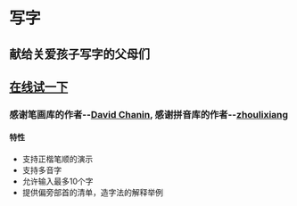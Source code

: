 # 写字
## 献给关爱孩子写字的父母们
## [在线试一下](https://dabeng.github.io/xiezi/)
### 感谢笔画库的作者--[David Chanin](https://github.com/chanind/hanzi-writer), 感谢拼音库的作者--[zhoulixiang](https://github.com/zh-lx/pinyin-pro)
#### 特性
- 支持正楷笔顺的演示
- 支持多音字
- 允许输入最多10个字
- 提供偏旁部首的清单，造字法的解释举例
